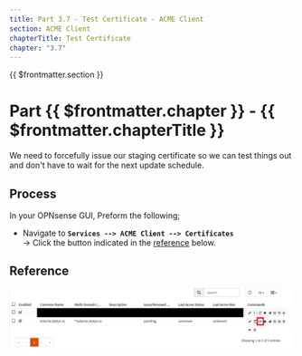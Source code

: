 ```yaml
---
title: Part 3.7 - Test Certificate - ACME Client
section: ACME Client
chapterTitle: Test Certificate
chapter: "3.7"
---
```


{{ $frontmatter.section }}
# Part {{ $frontmatter.chapter }} - {{ $frontmatter.chapterTitle }}

We need to forcefully issue our staging certificate so we can test things out and don't have to wait for the next update schedule.

## Process

In your OPNsense GUI, Preform the following;
- Navigate to **`Services --> ACME Client --> Certificates`**  
  -> Click the button indicated in the [reference](#reference) below.

## Reference
![P002-006-Dyn-DNS-OPNsense](assets/P003-007-ACME-Certificates.png)
